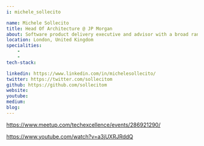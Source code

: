 ```yaml
---
i: michele_sollecito

name: Michele Sollecito
title: Head Of Architecture @ JP Morgan
about: Software product delivery executive and advisor with a broad range of experience across various industries and companies
location: London, United Kingdom
specialities:
    - 
    - 
tech-stack: 

linkedin: https://www.linkedin.com/in/michelesollecito/
twitter: https://twitter.com/sollecitom
github: https://github.com/sollecitom
website: 
youtube: 
medium: 
blog: 
---
```


https://www.meetup.com/techexcellence/events/286921290/

https://www.youtube.com/watch?v=a3jUXRJRddQ